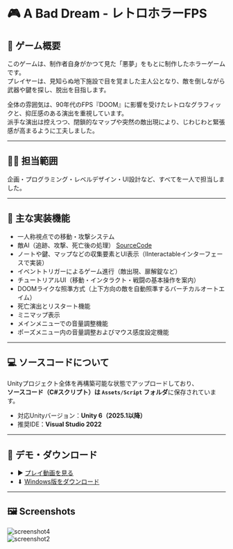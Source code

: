 # 🎮 A Bad Dream - レトロホラーFPS

## 🧟 ゲーム概要

このゲームは、制作者自身がかつて見た「悪夢」をもとに制作したホラーゲームです。  
プレイヤーは、見知らぬ地下施設で目を覚ました主人公となり、敵を倒しながら武器や鍵を探し、脱出を目指します。

全体の雰囲気は、90年代のFPS『DOOM』に影響を受けたレトロなグラフィックと、抑圧感のある演出を重視しています。  
派手な演出は控えつつ、閉鎖的なマップや突然の敵出現により、じわじわと緊張感が高まるように工夫しました。

---

## 🧑‍💻 担当範囲

企画・プログラミング・レベルデザイン・UI設計など、すべてを一人で担当しました。

---

## 🔧 主な実装機能

- 一人称視点での移動・攻撃システム  
- 敵AI（追跡、攻撃、死亡後の処理）  [SourceCode](Assets/Scripts/Enemy/EnemyController.cs)
- ノートや鍵、マップなどの収集要素とUI表示（IInteractableインターフェースで実装）  
- イベントトリガーによるゲーム進行（敵出現、扉解錠など）  
- チュートリアルUI（移動・インタラクト・戦闘の基本操作を案内）  
- DOOMライクな照準方式（上下方向の敵を自動照準するバーチカルオートエイム）  
- 死亡演出とリスタート機能  
- ミニマップ表示  
- メインメニューでの音量調整機能  
- ポーズメニュー内の音量調整およびマウス感度設定機能  

---

## 💻 ソースコードについて

Unityプロジェクト全体を再構築可能な状態でアップロードしており、  
**ソースコード（C#スクリプト）は `Assets/Script` フォルダ**に保存されています。  

- 対応Unityバージョン：**Unity 6（2025.1以降）**
- 推奨IDE：**Visual Studio 2022**
---

## 🎥 デモ・ダウンロード

- ▶ [プレイ動画を見る](https://drive.google.com/file/d/1blGZ7nZ8jkOo6EIAxIkqrMNwAa6JZPh8/view?usp=sharing)  
- ⬇ [Windows版をダウンロード](https://drive.google.com/file/d/1p26A7FAy_04j5gGY6WEaMCnIOoErr35r/view?usp=sharing)

---

## 🖼️ Screenshots

![screenshot4](https://github.com/user-attachments/assets/015f85aa-9b01-43ee-b9e7-bca01147407c)  
![screenshot2](https://github.com/user-attachments/assets/62b340c5-602d-4b1f-8668-23e52605d99e)
